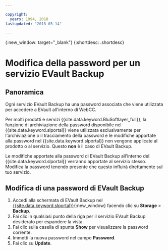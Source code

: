 ```yaml
---

copyright:
  years: 1994, 2018
lastupdated: "2018-05-14"

---
```

{:new_window: target="_blank"}
{:shortdesc: .shortdesc}

# Modifica della password per un servizio EVault Backup

## Panoramica

Ogni servizio EVault Backup ha una password associata che viene utilizzata per accedere a EVault all'interno di WebCC. 

Per molti prodotti e servizi {{site.data.keyword.BluSoftlayer_full}}, la funzione di archiviazione della password disponibile nel {{site.data.keyword.slportal}} viene utilizzata esclusivamente per l'archiviazione o il tracciamento della password e le modifiche apportate alla password nel {{site.data.keyword.slportal}} non vengono applicate al prodotto o al servizio. Questo **non** è il caso di EVault Backup. 

Le modifiche apportate alla password di EVault Backup all'interno del {{site.data.keyword.slportal}} verranno apportate al servizio stesso. Modifica la password tenendo presente che questo influirà direttamente sul tuo servizio.

## Modifica di una password di EVault Backup

1. Accedi alla schermata di EVault Backup nel [{{site.data.keyword.slportal}}](https://control.softlayer.com/){:new_window} facendo clic su **Storage** > **Backup**.
2. Fai clic in qualsiasi punto della riga per il servizio EVault Backup desiderato per espandere la vista.
3. Fai clic sulla casella di spunta **Show** per visualizzare la password corrente.
4. Immetti la nuova password nel campo **Password**.
5. Fai clic su **Update**.
